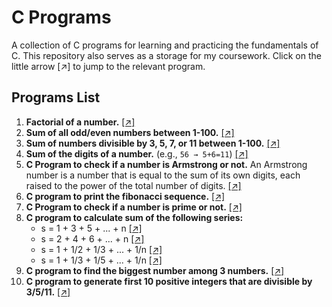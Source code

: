 # C Programs

A collection of C programs for learning and practicing the fundamentals of C. This repository also serves as a storage for my coursework. Click on the little arrow [↗] to jump to the relevant program.

## **Programs List**
1. **Factorial of a number.** [[↗]](programs/factorial.c)  
2. **Sum of all odd/even numbers between 1-100.** [[↗]](programs/sum_oddeven.c)  
3. **Sum of numbers divisible by 3, 5, 7, or 11 between 1-100.** [[↗]](programs/sum_divisibleby_3_5_7_11.c)  
4. **Sum of the digits of a number.** (e.g., `56 → 5+6=11`) [[↗]](programs/sum_digits.c)
5. **C Program to check if a number is Armstrong or not.** An Armstrong number is a number that is equal to the sum of its own digits, each raised to the power of the total number of digits. [[↗]](programs/armstrong.c)
6. **C program to print the fibonacci sequence.** [[↗]](programs/fibonacci.c)
7. **C Program to check if a number is prime or not.** [[↗]](programs/prime.c)
8. **C program to calculate sum of the following series:** 
   - s = 1 + 3 + 5 + ... + n [[↗]](programs/sum_series1.c)
   - s = 2 + 4 + 6 + ... + n [[↗]](programs/sum_series2.c)
   - s = 1 + 1/2 + 1/3 + ... + 1/n [[↗]](programs/sum_series3.c)  
   - s = 1 + 1/3 + 1/5 + ... + 1/n [[↗]](programs/sum_series4.c)
9. **C program to find the biggest number among 3 numbers.** [[↗]](programs/biggestnumber.c)
10. **C program to generate first 10 positive integers that are divisible by 3/5/11.** [[↗]](programs/generate10integers.c)